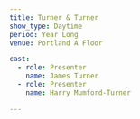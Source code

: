 ```yaml
---
title: Turner & Turner
show_type: Daytime
period: Year Long
venue: Portland A Floor

cast:
  - role: Presenter
    name: James Turner
  - role: Presenter
    name: Harry Mumford-Turner

---
```

